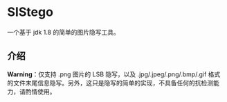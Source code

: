 # SIStego

一个基于 jdk 1.8 的简单的图片隐写工具。

## 介绍

**Warning**：仅支持 .png 图片的 LSB 隐写，以及 .jpg/.jpeg/.png/.bmp/.gif 格式的文件末尾信息隐写。另外，这只是隐写的简单的实现，不具备任何的抗检测能力，请酌情使用。